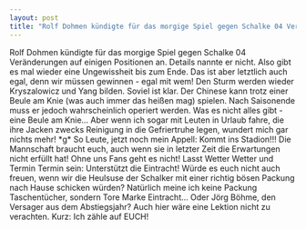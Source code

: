 ```yaml
---
layout: post
title: "Rolf Dohmen kündigte für das morgige Spiel gegen Schalke 04 Veränderungen auf einigen Positionen an."
---
```


Rolf Dohmen kündigte für das morgige Spiel gegen Schalke 04 Veränderungen auf einigen Positionen an. Details nannte er nicht. Also gibt es mal wieder eine Ungewissheit bis zum Ende. Das ist aber letztlich auch egal, denn wir müssen gewinnen - egal mit wem! Den Sturm werden wieder Kryszalowicz und Yang bilden. Soviel ist klar. Der Chinese kann trotz einer Beule am Knie (was auch immer das heißen mag) spielen. Nach Saisonende muss er jedoch wahrscheinlich operiert werden. Was es nicht alles gibt - eine Beule am Knie... Aber wenn ich sogar mit Leuten in Urlaub fahre, die ihre Jacken zwecks Reinigung in die Gefriertruhe legen, wundert mich gar nichts mehr! \*g\* So Leute, jetzt noch mein Appell: Kommt ins Stadion!!! Die Mannschaft braucht euch, auch wenn sie in letzter Zeit die Erwartungen nicht erfüllt hat! Ohne uns Fans geht es nicht! Lasst Wetter Wetter und Termin Termin sein: Unterstützt die Eintracht! Würde es euch nicht auch freuen, wenn wir die Heulsuse der Schalker mit einer richtig bösen Packung nach Hause schicken würden? Natürlich meine ich keine Packung Taschentücher, sondern Tore Marke Eintracht... Oder Jörg Böhme, den Versager aus dem Abstiegsjahr? Auch hier wäre eine Lektion nicht zu verachten. Kurz: Ich zähle auf EUCH!
